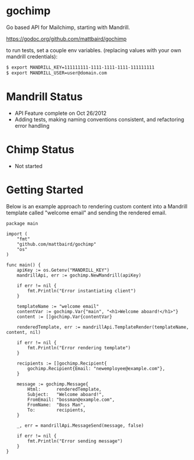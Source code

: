 gochimp
=======

Go based API for Mailchimp, starting with Mandrill.

https://godoc.org/github.com/mattbaird/gochimp


to run tests, set a couple env variables.
(replacing values with your own mandrill credentials):
```bash
$ export MANDRILL_KEY=111111111-1111-1111-1111-111111111
$ export MANDRILL_USER=user@domain.com
```

Mandrill Status
===============
* API Feature complete on Oct 26/2012
* Adding tests, making naming conventions consistent, and refactoring error handling

Chimp Status
============
* Not started

Getting Started
===============
Below is an example approach to rendering custom content into a Mandrill
template called "welcome email" and sending the rendered email.

```
package main

import (
	"fmt"
	"github.com/mattbaird/gochimp"
	"os"
)

func main() {
	apiKey := os.Getenv("MANDRILL_KEY")
	mandrillApi, err := gochimp.NewMandrill(apiKey)

	if err != nil {
		fmt.Println("Error instantiating client")
	}

	templateName := "welcome email"
	contentVar := gochimp.Var{"main", "<h1>Welcome aboard!</h1>"}
	content := []gochimp.Var{contentVar}

	renderedTemplate, err := mandrillApi.TemplateRender(templateName, content, nil)

	if err != nil {
		fmt.Println("Error rendering template")
	}

	recipients := []gochimp.Recipient{
		gochimp.Recipient{Email: "newemployee@example.com"},
	}

	message := gochimp.Message{
		Html:      renderedTemplate,
		Subject:   "Welcome aboard!",
		FromEmail: "bossman@example.com",
		FromName:  "Boss Man",
		To:        recipients,
	}

	_, err = mandrillApi.MessageSend(message, false)

	if err != nil {
		fmt.Println("Error sending message")
	}
}
```
